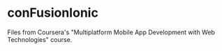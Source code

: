 # conFusionIonic
Files from Coursera's "Multiplatform Mobile App Development with Web Technologies" course.

